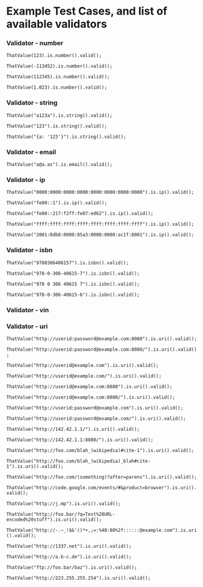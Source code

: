 # Example Test Cases, and list of available validators
### Validator - number
``` ThatValue(123).is.number().valid(); ```

``` ThatValue(-113452).is.number().valid(); ```

``` ThatValue(112345).is.number().valid(); ```

``` ThatValue(1.023).is.number().valid(); ```

### Validator - string
``` ThatValue("a123a").is.string().valid(); ```

``` ThatValue("123").is.string().valid(); ```

``` ThatValue("{a: '123'}").is.string().valid(); ```

### Validator - email
``` ThatValue("a@a.as").is.email().valid(); ```

### Validator - ip
``` ThatValue("0000:0000:0000:0000:0000:0000:0000:0000").is.ip().valid(); ```

``` ThatValue("fe00::1").is.ip().valid(); ```

``` ThatValue("fe80::217:f2ff:fe07:ed62").is.ip().valid(); ```

``` ThatValue("ffff:ffff:ffff:ffff:ffff:ffff:ffff:ffff").is.ip().valid(); ```

``` ThatValue("2001:0db8:0000:85a3:0000:0000:ac1f:8001").is.ip().valid(); ```

### Validator - isbn
``` ThatValue("9780306406157").is.isbn().valid(); ```

``` ThatValue("978-0-306-40615-7").is.isbn().valid(); ```

``` ThatValue("978 0 306 40615 7").is.isbn().valid(); ```

``` ThatValue("978-0-306-40615-6").is.isbn().valid(); ```

### Validator - vin
### Validator - uri
``` ThatValue("http://userid:password@example.com:8080").is.uri().valid(); ```

``` ThatValue("http://userid:password@example.com:8080/").is.uri().valid(); ```

``` ThatValue("http://userid@example.com").is.uri().valid(); ```

``` ThatValue("http://userid@example.com/").is.uri().valid(); ```

``` ThatValue("http://userid@example.com:8080").is.uri().valid(); ```

``` ThatValue("http://userid@example.com:8080/").is.uri().valid(); ```

``` ThatValue("http://userid:password@example.com").is.uri().valid(); ```

``` ThatValue("http://userid:password@example.com/").is.uri().valid(); ```

``` ThatValue("http://142.42.1.1/").is.uri().valid(); ```

``` ThatValue("http://142.42.1.1:8080/").is.uri().valid(); ```

``` ThatValue("http://foo.com/blah_(wikipedia)#cite-1").is.uri().valid(); ```

``` ThatValue("http://foo.com/blah_(wikipedia)_blah#cite-1").is.uri().valid(); ```

``` ThatValue("http://foo.com/(something)?after=parens").is.uri().valid(); ```

``` ThatValue("http://code.google.com/events/#&product=browser").is.uri().valid(); ```

``` ThatValue("http://j.mp").is.uri().valid(); ```

``` ThatValue("http://foo.bar/?q=Test%20URL-encoded%20stuff").is.uri().valid(); ```

``` ThatValue("http://-.~_!$&'()*+,;=:%40:80%2f::::::@example.com").is.uri().valid(); ```

``` ThatValue("http://1337.net").is.uri().valid(); ```

``` ThatValue("http://a.b-c.de").is.uri().valid(); ```

``` ThatValue("ftp://foo.bar/baz").is.uri().valid(); ```

``` ThatValue("http://223.255.255.254").is.uri().valid(); ```

